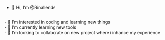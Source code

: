 - 👋 Hi, I’m @Rinallende
 <br>
- 👀 I’m interested in coding and learning new things
 <br>
- 🌱 I’m currently learning new tools
<br>
- 💞️ I’m looking to collaborate on new project where i inhance my experience
<br>

<!---
Rinallende/Rinallende is a ✨ special ✨ repository because its `README.md` (this file) appears on your GitHub profile.
You can click the Preview link to take a look at your changes.
--->
